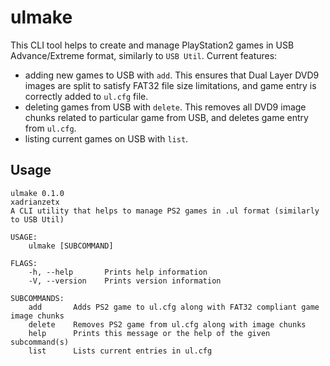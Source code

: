 # ulmake

This CLI tool helps to create and manage PlayStation2 games in USB Advance/Extreme format, similarly to `USB Util`. Current features:

* adding new games to USB with `add`. This ensures that Dual Layer DVD9 images are split to satisfy FAT32 file size limitations, and game entry is correctly added to `ul.cfg` file.
* deleting games from USB with `delete`. This removes all DVD9 image chunks related to particular game from USB, and deletes game entry from `ul.cfg`.
* listing current games on USB with `list`.

## Usage

```
ulmake 0.1.0
xadrianzetx
A CLI utility that helps to manage PS2 games in .ul format (similarly to USB Util)

USAGE:
    ulmake [SUBCOMMAND]

FLAGS:
    -h, --help       Prints help information
    -V, --version    Prints version information

SUBCOMMANDS:
    add       Adds PS2 game to ul.cfg along with FAT32 compliant game image chunks
    delete    Removes PS2 game from ul.cfg along with image chunks
    help      Prints this message or the help of the given subcommand(s)
    list      Lists current entries in ul.cfg
```